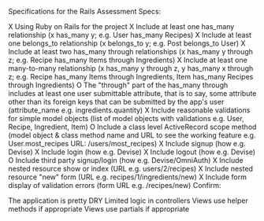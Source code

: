 Specifications for the Rails Assessment
Specs:

 X Using Ruby on Rails for the project
 X Include at least one has_many relationship (x has_many y; e.g. User has_many Recipes)
 X Include at least one belongs_to relationship (x belongs_to y; e.g. Post belongs_to User)
 X Include at least two has_many through relationships (x has_many y through z; e.g. Recipe has_many Items   through Ingredients)
 X Include at least one many-to-many relationship (x has_many y through z, y has_many x through z; e.g.     Recipe has_many Items through Ingredients, Item has_many Recipes through Ingredients)
 O The "through" part of the has_many through includes at least one user submittable attribute, that is to   say, some attribute other than its foreign keys that can be submitted by the app's user (attribute_name   e.g. ingredients.quantity)
 X Include reasonable validations for simple model objects (list of model objects with validations e.g. User, Recipe, Ingredient, Item)
 O Include a class level ActiveRecord scope method (model object & class method name and URL to see the working feature e.g. User.most_recipes URL: /users/most_recipes)
 X Include signup (how e.g. Devise)
 X Include login (how e.g. Devise)
 X Include logout (how e.g. Devise)
 O Include third party signup/login (how e.g. Devise/OmniAuth)
 X Include nested resource show or index (URL e.g. users/2/recipes)
 X Include nested resource "new" form (URL e.g. recipes/1/ingredients/new)
 X Include form display of validation errors (form URL e.g. /recipes/new)
Confirm:

 The application is pretty DRY
 Limited logic in controllers
 Views use helper methods if appropriate
 Views use partials if appropriate
